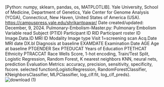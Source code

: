 [Python: numpy, sklearn, pandas, os, MATPLOTLIB].
Yale University, School of Medicine, Department of Genetics, Yale Center for Genome Analysis (YCGA), Connecticut,  New Haven, United States of America (USA).
https://campuspress.yale.edu/shrikantpawar/
Date created/updated: December, 9, 2024.
Pulmonary-Embolism-Master.py: Pulmonary Embolism Variable read
Subject (PTID) Participant ID
RID Participant roster ID
Image.Data.ID MRI ID
Modality Image type
Visit 1=screening scan
Acq.Date MRI date
DX.bl Diagnosis at baseline
EXAMDATE Examination Date
AGE Age at baseline
PTGENDER Sex
PTEDUCAT Years of Education
PTETHCAT Ethnicity
PTRACCAT Race
Wells Score, 1-hot encoding, Train/Test Split, Logistic Regression, Random Forest, K nearest neighbors KNN, neural nets, prediction Evaluation Metrics: accuracy, precision, sensitivity, specificity, fscore.
selected function(LogisticRegression, RandomForestClassifier, KNeighborsClassifier, MLPClassifier, log_clf.fit, log_clf_preds).
![download (1)](https://github.com/user-attachments/assets/5411d7a6-a607-48f3-8d24-c1854347ffb4)
